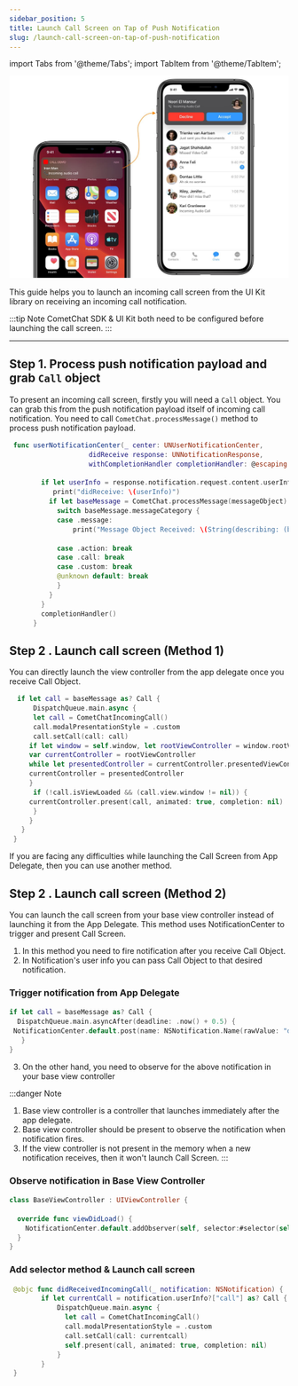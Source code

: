 ```yaml
---
sidebar_position: 5
title: Launch Call Screen on Tap of Push Notification
slug: /launch-call-screen-on-tap-of-push-notification
---
```

import Tabs from '@theme/Tabs';
import TabItem from '@theme/TabItem';

![](./assets/1623200474.jpg)

This guide helps you to launch an incoming call screen from the UI Kit library on receiving an incoming call notification.


:::tip Note
 CometChat SDK & UI Kit both need to be configured before launching the call screen.
:::
___

## Step 1. Process push notification payload and grab `Call` object

To present an incoming call screen, firstly you will need a `Call` object. You can grab this from the push notification payload itself of incoming call notification.  You need to call `CometChat.processMessage()` method to process push notification payload.

<Tabs>
<TabItem value="Swift" label="Swift">

```swift
 func userNotificationCenter(_ center: UNUserNotificationCenter,
                    didReceive response: UNNotificationResponse,
                    withCompletionHandler completionHandler: @escaping () -> Void) {
        
        if let userInfo = response.notification.request.content.userInfo as? [String : Any], let messageObject = userInfo["message"] as? [String:Any] {
           print("didReceive: \(userInfo)")
          if let baseMessage = CometChat.processMessage(messageObject).0 {
            switch baseMessage.messageCategory {
            case .message:
                print("Message Object Received: \(String(describing: (baseMessage as? TextMessage)?.stringValue()))")
                
            case .action: break
            case .call: break
            case .custom: break
            @unknown default: break
            }
          }
        }
        completionHandler()
      }
```
</TabItem>
</Tabs>





## Step 2 . Launch call screen (Method 1)

You can directly launch the view controller from the app delegate once you receive Call Object.

<Tabs>
<TabItem value="Swift" label="Swift">

```swift
  if let call = baseMessage as? Call {
      DispatchQueue.main.async {
      let call = CometChatIncomingCall()
      call.modalPresentationStyle = .custom
      call.setCall(call: call)
     if let window = self.window, let rootViewController = window.rootViewController      {
     var currentController = rootViewController
     while let presentedController = currentController.presentedViewController {
     currentController = presentedController
     }
      if (!call.isViewLoaded && (call.view.window != nil)) {
     currentController.present(call, animated: true, completion: nil)
      }
     }
   }
 }
```
</TabItem>
</Tabs>



If you are facing any difficulties while launching the Call Screen from App Delegate, then you can use another method.


## Step 2 . Launch call screen (Method 2)

You can launch the call screen from your base view controller instead of launching it from the App Delegate.
This method uses NotificationCenter to trigger and present Call Screen.

1. In this method you need to fire notification after you receive Call Object.
2. In Notification's user info you can pass Call Object to that desired notification.



### Trigger notification from App Delegate

<Tabs>
<TabItem value="Swift" label="Swift">

```swift
if let call = baseMessage as? Call {
  DispatchQueue.main.asyncAfter(deadline: .now() + 0.5) {
 NotificationCenter.default.post(name: NSNotification.Name(rawValue: "didReceivedIncomingCall"), object: nil, userInfo: ["call":call])
   }
}
```
</TabItem>
</Tabs>



3. On the other hand, you need to observe for the above notification in your base view controller


:::danger Note
 1.  Base view controller is a controller that launches immediately after the app delegate.
 2. Base view controller should be present to observe the notification when notification fires.
 3. If the view controller is not present in the memory when a new notification receives, then it won't launch Call Screen.
:::


### Observe notification in Base View Controller

<Tabs>
<TabItem value="Swift" label="Swift">

```swift
class BaseViewController : UIViewController {
  
  override func viewDidLoad() {
    NotificationCenter.default.addObserver(self, selector:#selector(self.didReceivedIncomingCall(_:)), name: NSNotification.Name(rawValue: "didReceivedIncomingCall"), object: nil)
  }
}
```
</TabItem>
</Tabs>



### Add selector method & Launch call screen

<Tabs>
<TabItem value="Swift" label="Swift">

```swift
 @objc func didReceivedIncomingCall(_ notification: NSNotification) {
        if let currentCall = notification.userInfo?["call"] as? Call {
            DispatchQueue.main.async {
              let call = CometChatIncomingCall()
              call.modalPresentationStyle = .custom
              call.setCall(call: currentcall)
              self.present(call, animated: true, completion: nil)
            }
        }
 }
```
</TabItem>
</Tabs>


